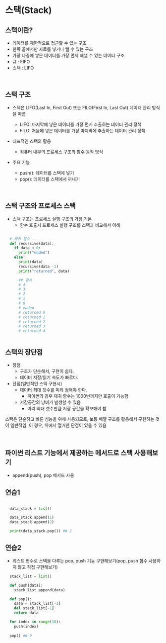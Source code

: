 # 스택(Stack)

## 스택이란?

- 데이터를 제한적으로 접근할 수 있는 구조
- 한쪽 끝에서만 자료를 넣거나 뺄 수 있는 구조
- 가장 나중에 쌓은 데이터를 가장 먼저 빼낼 수 있는 데이터 구조
- 큐 : FIFO
- 스택 : LIFO

<br>

## 스택 구조
- 스택은 LIFO(Last In, First Out) 또는 FILO(First In, Last Out) 데이터 관리 방식을 따름
  - LIFO: 마지막에 넣은 데이터를 가장 먼저 추출하는 데이터 관리 정책
  - FILO: 처음에 넣은 데이터를 가장 마지막에 추출하는 데이터 관리 정책
  
- 대표적인 스택의 활용
  - 컴퓨터 내부의 프로세스 구조의 함수 동작 방식
- 주요 기능
  - push(): 데이터를 스택에 넣기
  - pop(): 데이터를 스택에서 꺼내기   
  
<br>

## 스택 구조와 프로세스 스택
- 스택 구조는 프로세스 실행 구조의 가장 기본
  - 함수 호출시 프로세스 실행 구조를 스택과 비교해서 이해
  
```python

  # 재귀 함수
  def recursive(data):
    if data < 0:
      print("ended")
    else:
      print(data)
      recursive(data -1)
      print("returned", data)

      ## 결과
      # 4
      # 3
      # 2
      # 1
      # 0
      # ended
      # returned 0
      # returned 1
      # returned 2
      # returned 3
      # returned 4



```


## 스택의 장단점
- 장점
  - 구조가 단순해서, 구현이 쉽다.
  - 데이터 저장/읽기 속도가 빠르다.
- 단점(일반적인 스택 구현시)
  - 데이터 최대 갯수를 미리 정해야 한다.
    - 파이썬의 경우 재귀 함수는 1000번까지만 호출이 가능함
  - 저장공간의 낭비가 발생할 수 있음
    - 미리 최대 갯수만큼 저장 공간을 확보해야 함

스택은 단순하고 빠른 성능을 위해 사용되므로, 보통 배열 구조를 활용해서 구현하는 것이 일반적임. 이 경우, 위에서 열거한 단점이 있을 수 있음
<br><br><br>
## 파이썬 리스트 기능에서 제공하는 메서드로 스택 사용해보기
- append(push), pop 메서드 사용

## 연습1
```python

  data_stack = list()

  data_stack.append(1)
  data_stack.append(2)

  print(data_stack.pop()) ## 2

```

## 연습2
- 리스트 변수로 스택을 다루는 pop, push 기능 구현해보기(pop, push 함수 사용하지 않고 직접 구현해보기)

```python
  stack_list = list()

  def push(data):
    stack_list.append(data)

  def pop():
    data = stack_list[-1]
    del stack_list[-1]
    return data

  for index in range(10):
    push(index)
  
  pop() ## 9

```